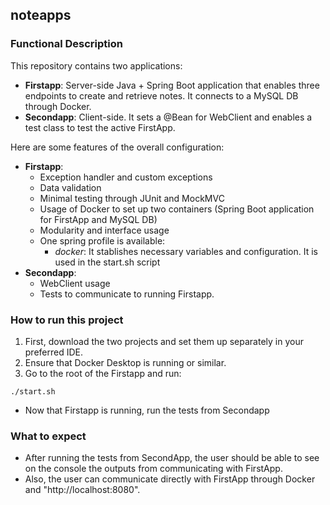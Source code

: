 ## noteapps
### Functional Description

This repository contains two applications:
- **Firstapp**: Server-side Java + Spring Boot application that enables three endpoints to create and retrieve notes. It connects to a MySQL DB through Docker.
- **Secondapp**: Client-side. It sets a @Bean for WebClient and enables a test class to test the active FirstApp.

Here are some features of the overall configuration:

- **Firstapp**:
  * Exception handler and custom exceptions
  * Data validation
  * Minimal testing through JUnit and MockMVC
  * Usage of Docker to set up two containers (Spring Boot application for FirstApp and MySQL DB)
  * Modularity and interface usage
  * One spring profile is available:
      * *docker*: It stablishes necessary variables and configuration. It is used in the start.sh script
- **Secondapp**:
  * WebClient usage
  * Tests to communicate to running Firstapp.

### How to run this project
1. First, download the two projects and set them up separately in your preferred IDE.
2. Ensure that Docker Desktop is running or similar.
3. Go to the root of the Firstapp and run:
```
./start.sh
```
- Now that Firstapp is running, run the tests from Secondapp

### What to expect

- After running the tests from SecondApp, the user should be able to see on the console the outputs from communicating with FirstApp.
- Also, the user can communicate directly with FirstApp through Docker and "http://localhost:8080".
